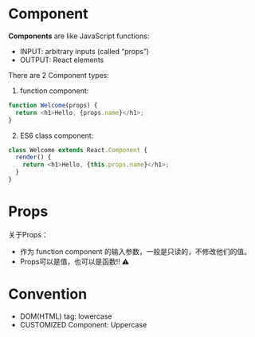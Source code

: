 # Component

**Components** are like JavaScript functions:

- INPUT: arbitrary inputs (called “props”)
- OUTPUT: React elements

There are 2 Component types:

1. function component:

```js
function Welcome(props) {
  return <h1>Hello, {props.name}</h1>;
}
```

2. ES6 class component:

```js
class Welcome extends React.Component {
  render() {
    return <h1>Hello, {this.props.name}</h1>;
  }
}
```

# Props

关于Props：
- 作为 function component 的输入参数，一般是只读的，不修改他们的值。
- Props可以是值，也可以是函数!! ⚠️

# Convention

- DOM(HTML) tag: lowercase <div />
- CUSTOMIZED Component: Uppercase <Welcome />
